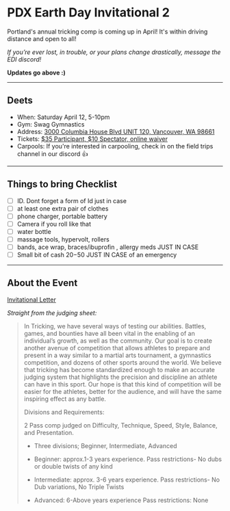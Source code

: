 # PDX Earth Day Invitational 2
Portland's annual tricking comp is coming up in April! It's within driving distance and open to all!

*If you’re ever lost, in trouble, or your plans change drastically, message the EDI discord!*

**Updates go above :)** 
___  


## Deets
- When: Saturday April 12, 5-10pm
- Gym: Swag Gymnastics
- Address: [3000 Columbia House Blvd UNIT 120, Vancouver, WA 98661](https://maps.app.goo.gl/Np7m8P3DUqB9PNM16)
- Tickets: [\$35 Participant, $10 Spectator, online waiver](https://www.pdxtricking.org/events)
- Carpools:  If you're interested in carpooling, check in on the field trips channel in our discord 👍
---

## Things to bring Checklist
- [ ] ID.  Dont forget a form of Id just in case
- [ ] at least one extra pair of clothes
- [ ] phone charger, portable battery
- [ ] Camera if you roll like that
- [ ] water bottle
- [ ] massage tools, hypervolt, rollers
- [ ] bands, ace wrap, braces/ibuprofin , allergy meds JUST IN CASE
- [ ] Small bit of cash $20-$50 JUST IN CASE of an emergency
---
## About the Event 
[Invitational Letter](https://docs.google.com/document/d/1CNeEMOGY-I3WvGw91sKMb-Zu0rW3dz9SqcELI3s2hGU/edit)

*Straight from the judging sheet:*

> In Tricking, we have several ways of testing our abilities. Battles, games, and bounties have all been vital in the enabling of an individual’s growth, as well as the community. Our goal is to create another avenue of competition that allows athletes to prepare and present in a way similar to a martial arts tournament, a gymnastics competition, and dozens of other sports around the world. We believe that tricking has become standardized enough to make an accurate judging system that highlights the precision and discipline an athlete can have in this sport. Our hope is that this kind of competition will be easier for the athletes, better for the audience, and will have the same inspiring effect as any battle.
>
>Divisions and Requirements:
> 
>2 Pass comp judged on Difficulty, Technique, Speed, Style, Balance, and Presentation.
>
> - Three divisions; Beginner, Intermediate, Advanced
> 
> - Beginner: approx.1-3 years experience. 
> Pass restrictions- No dubs or double twists of any kind
> 
> - Intermediate: approx. 3-6 years experience.
> Pass restrictions- No Dub variations, No Triple Twists
>
> - Advanced: 6-Above years experience
> Pass restrictions: None
